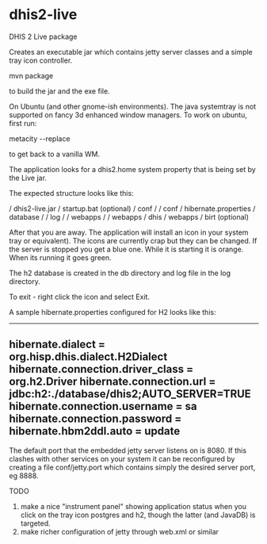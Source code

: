 # dhis2-live
DHIS 2 Live package

Creates an  executable jar which  contains jetty server classes  and a
simple tray icon controller. 

mvn package

to build the jar and the exe file.  

On Ubuntu (and other gnome-ish environments).  The java systemtray
is not supported on fancy 3d enhanced window managers.  To work on
ubuntu, first run:

metacity --replace

to get back to a vanilla WM.

The application looks for a dhis2.home system property that is being set by the Live jar.

The expected structure looks like this:

/ dhis2-live.jar
/ startup.bat (optional)
/ conf /
/ conf / hibernate.properties
/ database /
/ log /
/ webapps /
/ webapps / dhis
/ webapps / birt (optional)

After that you are away.  The application will install an icon in your
system tray or equivalent).  The icons are currently crap but they can
be changed.  If the server is stopped you get a blue one.  While it is
starting it is orange.  When its running it goes green.

The h2 database is created in the db directory and log file in the log directory.

To exit - right click the icon and select Exit.

A sample hibernate.properties configured for H2 looks like this:

--------------------------------------------------------------------
hibernate.dialect = org.hisp.dhis.dialect.H2Dialect
hibernate.connection.driver_class = org.h2.Driver
hibernate.connection.url = jdbc:h2:./database/dhis2;AUTO_SERVER=TRUE
hibernate.connection.username = sa
hibernate.connection.password =
hibernate.hbm2ddl.auto = update
--------------------------------------------------------------------

The default port that the embedded jetty server listens on is 8080.  If this
clashes with other services on your system it can be reconfigured by creating a
file conf/jetty.port which contains simply the desired server port, eg 8888.


TODO 
1.  make a nice "instrument panel" showing application status when you
click on the tray icon
postgres and h2, though the latter (and JavaDB) is targeted.
2.  make richer configuration of jetty through web.xml or similar

